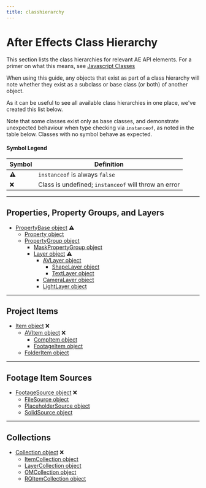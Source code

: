 ```yaml
---
title: classhierarchy
---
```

# After Effects Class Hierarchy

This section lists the class hierarchies for relevant AE API elements. For a primer on what this means, see [Javascript Classes](../javascript#javascript-classes)

When using this guide, any objects that exist as part of a class hierarchy will note whether they exist as a subclass or base class (or both) of another object.

As it can be useful to see all available class hierarchies in one place, we've created this list below.

Note that some classes exist only as base classes, and demonstrate unexpected behaviour when type checking via `instanceof`, as noted in the table below. Classes with no symbol behave as expected.

#### Symbol Legend

| Symbol |                      Definition                      |
| ------ | ---------------------------------------------------- |
| ⚠      | `instanceof` is always `false`                       |
| ❌      | Class is undefined; `instanceof` will throw an error |

---

## Properties, Property Groups, and Layers

- [PropertyBase object](../../property/propertybase) ⚠
  - [Property object](../../property/property)
  - [PropertyGroup object](../../property/propertygroup)
    - [MaskPropertyGroup object](../../property/maskpropertygroup)
    - [Layer object](../../layer/layer) ⚠
      - [AVLayer object](../../layer/avlayer)
        - [ShapeLayer object](../../layer/shapelayer)
        - [TextLayer object](../../layer/textlayer)
      - [CameraLayer object](../../layer/cameralayer)
      - [LightLayer object](../../layer/lightlayer)

---

## Project Items

- [Item object](../../item/item) ❌
  - [AVItem object](../../item/avitem) ❌
    - [CompItem object](../../item/compitem)
    - [FootageItem object](../../item/footageitem)
  - [FolderItem object](../../item/folderitem)

---

## Footage Item Sources

- [FootageSource object](../../sources/footagesource) ❌
  - [FileSource object](../../sources/filesource)
  - [PlaceholderSource object](../../sources/placeholdersource)
  - [SolidSource object](../../sources/solidsource)

---

## Collections

- [Collection object](../../other/collection) ❌
  - [ItemCollection object](../../item/itemcollection)
  - [LayerCollection object](../../layer/layercollection)
  - [OMCollection object](../../renderqueue/omcollection)
  - [RQItemCollection object](../../renderqueue/rqitemcollection)
